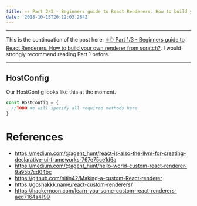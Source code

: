 ```yaml
---
title: ⚛️✌️ Part 2/3 - Beginners guide to React Renderers. How to build your own renderer from scratch?
date: '2018-10-15T20:12:03.284Z'
---
```


---

This is the continuation of the post here: <a href='/react-custom-renderer-1/' target='_blank'>⚛️👆 Part 1/3 - Beginners guide to React Renderers. How to build your own renderer from scratch?</a>. I would strongly recommend reading Part 1 before.

---

## HostConfig

Our HostConfig looks like this at the moment.

```js
const HostConfig = {
  //TODO We will specify all required methods here
}
```

# References

- https://medium.com/@agent_hunt/react-is-also-the-llvm-for-creating-declarative-ui-frameworks-767e75ce1d6a
- https://medium.com/@agent_hunt/hello-world-custom-react-renderer-9a95b7cd04bc
- https://github.com/nitin42/Making-a-custom-React-renderer
- https://goshakkk.name/react-custom-renderers/
- https://hackernoon.com/learn-you-some-custom-react-renderers-aed7164a4199
